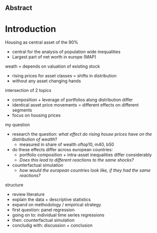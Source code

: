 ## Abstract





# Introduction



Housing as central asset of the 90%

- central for the analysis of population wide inequalities
- Largest part of net worth in europe (MAP)



weath = depends on valuation of existing stock

- rising prices for asset classes = shifts in distribution 
- without any asset changing hands



intersection of 2 topics

- composition + leverage of portfolios along distribution differ
- identical asset price movements = different effects on different segments
- focus on housing prices 





my question 

- research the question: *what effect do rising house prices have on the distribution of wealth*?
  - measured in share of wealth oftop10, m40, b50
- do these effects differ across european countries:
  - portfolio composition + intra-asset inequalities differ considerably
  - *Does this lead to different reactions to the same shocks?*
- counterfactual simulation
  - *how would the european countries look like, if they had the same reactions?*





structure

- review literature
- explain the data + descriptive statistics
- expand on methodology / empirical strategy
- first question: panel regression
- going on to: individual time series regressions
- then: counterfactual simulation
- concludig with: discussion + conclusion



